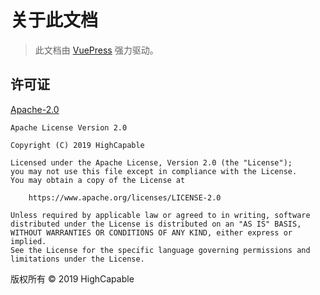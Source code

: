 # 关于此文档

> 此文档由 [VuePress](https://v2.vuepress.vuejs.org/zh) 强力驱动。

## 许可证

[Apache-2.0](https://github.com/BetterAndroid/Hikage/blob/main/LICENSE)

```:no-line-numbers
Apache License Version 2.0

Copyright (C) 2019 HighCapable

Licensed under the Apache License, Version 2.0 (the "License");
you may not use this file except in compliance with the License.
You may obtain a copy of the License at

    https://www.apache.org/licenses/LICENSE-2.0

Unless required by applicable law or agreed to in writing, software
distributed under the License is distributed on an "AS IS" BASIS,
WITHOUT WARRANTIES OR CONDITIONS OF ANY KIND, either express or implied.
See the License for the specific language governing permissions and
limitations under the License.
```

版权所有 © 2019 HighCapable